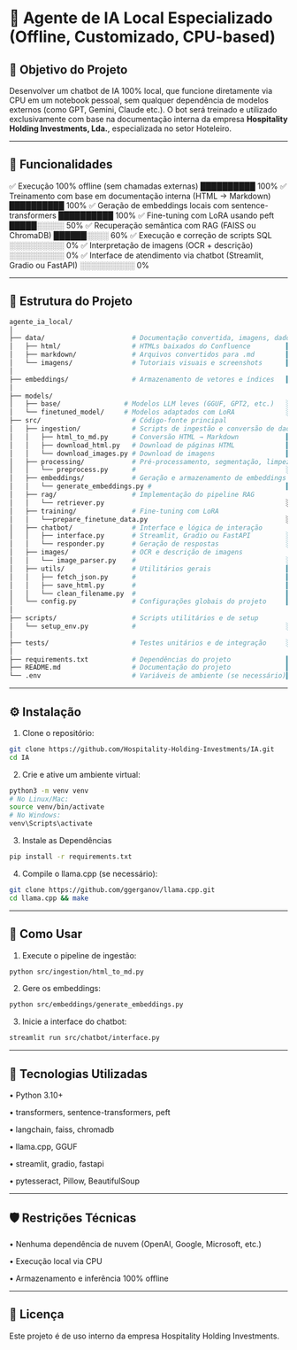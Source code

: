 # 🤖 Agente de IA Local Especializado (Offline, Customizado, CPU-based)

## 🎯 Objetivo do Projeto

Desenvolver um chatbot de IA 100% local, que funcione diretamente via CPU em um notebook pessoal, sem qualquer dependência de modelos externos (como GPT, Gemini, Claude etc.). O bot será treinado e utilizado exclusivamente com base na documentação interna da empresa **Hospitality Holding Investments, Lda.**, especializada no setor Hoteleiro.

---

## 🧩 Funcionalidades

✅ Execução 100% offline (sem chamadas externas) ██████████ 100%
✅ Treinamento com base em documentação interna (HTML → Markdown) ██████████ 100%
✅ Geração de embeddings locais com sentence-transformers ██████████ 100%
✅ Fine-tuning com LoRA usando peft █████░░░░░ 50%
✅ Recuperação semântica com RAG (FAISS ou ChromaDB) ██████░░░░ 60%
✅ Execução e correção de scripts SQL ░░░░░░░░░░ 0%
✅ Interpretação de imagens (OCR + descrição) ░░░░░░░░░░ 0%
✅ Interface de atendimento via chatbot (Streamlit, Gradio ou FastAPI) ░░░░░░░░░░ 0%

---

## 📁 Estrutura do Projeto

```bash
agente_ia_local/
│
├── data/                      # Documentação convertida, imagens, dados brutos
│   ├── html/                  # HTMLs baixados do Confluence         ██████████ 100%
│   ├── markdown/              # Arquivos convertidos para .md        ██████████ 100%
│   └── imagens/               # Tutoriais visuais e screenshots      ██████████ 100%
│
├── embeddings/                # Armazenamento de vetores e índices   ██████████ 100%
│
├── models/
│   ├── base/                # Modelos LLM leves (GGUF, GPT2, etc.)   ░░░░░░░░░░ 0%
│   └── finetuned_model/     # Modelos adaptados com LoRA             ░░░░░░░░░░ 0%
├── src/                       # Código-fonte principal
│   ├── ingestion/             # Scripts de ingestão e conversão de dados
│   │   ├── html_to_md.py      # Conversão HTML → Markdown            ██████████ 100%
│   │   ├── download_html.py   # Download de páginas HTML             ██████████ 100%
│   │   └── download_images.py # Download de imagens                  ██████████ 100%
│   ├── processing/            # Pré-processamento, segmentação, limpeza
│   │   └── preprocess.py      #                                      ░░░░░░░░░░ 0%
│   ├── embeddings/            # Geração e armazenamento de embeddings
│   │   └── generate_embeddings.py #                                  ██████████ 100%
│   ├── rag/                   # Implementação do pipeline RAG
│   │   └── retriever.py                                              ░░░░░░░░░░ 0%
│   ├── training/              # Fine-tuning com LoRA                 
│   │   └──prepare_finetune_data.py                                   ░░░░░░░░░░ 0%
│   ├── chatbot/               # Interface e lógica de interação
│   │   ├── interface.py       # Streamlit, Gradio ou FastAPI         ░░░░░░░░░░ 0%
│   │   └── responder.py       # Geração de respostas                 ░░░░░░░░░░ 0%
│   ├── images/                # OCR e descrição de imagens
│   │   └── image_parser.py    #                                      ░░░░░░░░░░ 0%
│   ├── utils/                 # Utilitários gerais                   ██████████ 100%
│   │   ├── fetch_json.py      #                                      ██████████ 100%
│   │   ├── save_html.py       #                                      ██████████ 100%
│   │   └── clean_filename.py  #                                      ██████████ 100%
│   └── config.py              # Configurações globais do projeto     ██████████ 100%
│
├── scripts/                   # Scripts utilitários e de setup
│   └── setup_env.py           #                                      ░░░░░░░░░░ 0%
│
├── tests/                     # Testes unitários e de integração     ░░░░░░░░░░ 0%
│
├── requirements.txt           # Dependências do projeto              ██████████ 100%
├── README.md                  # Documentação do projeto              ██████████ 100%
└── .env                       # Variáveis de ambiente (se necessário)██████████ 100%
```

---

## ⚙️ Instalação

1. Clone o repositório:
```bash
git clone https://github.com/Hospitality-Holding-Investments/IA.git
cd IA
```

2. Crie e ative um ambiente virtual:
```bash
python3 -m venv venv
# No Linux/Mac:
source venv/bin/activate
# No Windows:
venv\Scripts\activate
```

3. Instale as Dependências
```bash
pip install -r requirements.txt
```

4. Compile o llama.cpp (se necessário):
```bash
git clone https://github.com/ggerganov/llama.cpp.git
cd llama.cpp && make
```

---

## 🚀 Como Usar

1. Execute o pipeline de ingestão:
```bash
python src/ingestion/html_to_md.py
```

2. Gere os embeddings:
```bash
python src/embeddings/generate_embeddings.py
```

3. Inicie a interface do chatbot:
```bash
streamlit run src/chatbot/interface.py
```

---

## 🧠 Tecnologias Utilizadas

• Python 3.10+

• transformers, sentence-transformers, peft

• langchain, faiss, chromadb

• llama.cpp, GGUF

• streamlit, gradio, fastapi

• pytesseract, Pillow, BeautifulSoup

---

## 🛡️ Restrições Técnicas

• Nenhuma dependência de nuvem (OpenAI, Google, Microsoft, etc.)

• Execução local via CPU

• Armazenamento e inferência 100% offline

---

## 📌 Licença
Este projeto é de uso interno da empresa Hospitality Holding Investments.